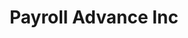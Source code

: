 ---
title: Payroll Advance Inc
slug: payroll-advance-inc
updated-on: '2024-05-30T13:44:31.749Z'
created-on: '2024-05-30T13:41:46.671Z'
published-on: '2024-05-30T13:54:32.469Z'
f_city-state-2:
- cms/city/batesville-ar.md
- cms/city/mexico-mo.md
- cms/city/brookfield-mo.md
- cms/city/kirksville-mo.md
- cms/city/washington-mo.md
- cms/city/bolivar-mo.md
- cms/city/clinton-mo.md
- cms/city/fulton-mo.md
- cms/city/chillicothe-mo.md
- cms/city/marshall-mo.md
- cms/city/rolla-mo.md
- cms/city/joplin-mo.md
- cms/city/nevada-mo.md
- cms/city/trenton-mo.md
- cms/city/heber-springs-ar.md
- cms/city/mountain-home-ar.md
- cms/city/west-plains-mo.md
f_locations:
- cms/payday-loan/payroll-advance-inc-24241.md
- cms/payday-loan/payroll-advance-inc-24242.md
- cms/payday-loan/payroll-advance-inc-24243.md
- cms/payday-loan/payroll-advance-inc-24244.md
- cms/payday-loan/payroll-advance-inc-24245.md
- cms/payday-loan/payroll-advance-inc-24246.md
- cms/payday-loan/payroll-advance-inc-24247.md
- cms/payday-loan/payroll-advance-inc-24248.md
- cms/payday-loan/payroll-advance-inc-24249.md
- cms/payday-loan/payroll-advance-inc-24250.md
- cms/payday-loan/payroll-advance-inc-24251.md
- cms/payday-loan/payroll-advance-inc-24252.md
- cms/payday-loan/payroll-advance-inc-24253.md
- cms/payday-loan/payroll-advance-inc-24254.md
- cms/payday-loan/payroll-advance-inc-24255.md
- cms/payday-loan/payroll-advance-inc-24256.md
- cms/payday-loan/payroll-advance-inc-24257.md
- cms/payday-loan/payroll-advance-inc-24258.md
- cms/payday-loan/payroll-advance-inc-24259.md
- cms/payday-loan/payroll-advance-inc-24260.md
- cms/payday-loan/payroll-advance-inc-24261.md
- cms/payday-loan/payroll-advance-inc-24262.md
- cms/payday-loan/payroll-advance-inc-24263.md
- cms/payday-loan/payroll-advance-inc-24264.md
- cms/payday-loan/payroll-advance-inc-24265.md
- cms/payday-loan/payroll-advance-inc-24266.md
- cms/payday-loan/payroll-advance-inc-24267.md
- cms/payday-loan/payroll-advance-inc-24268.md
f_states:
- cms/state/arkansas.md
- cms/state/missouri.md
layout: '[company].html'
tags: company
---